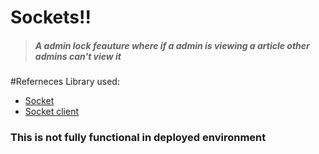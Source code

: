 <h1>Sockets!!</h1>

<blockquote>
<h5> A admin lock feauture where if a admin is viewing a article other admins can't view it</h5>
  </blockquote>


#Referneces
 Library used:
 - [Socket](https://socket.io/)
 - [Socket client](https://socket.io/docs/v3/client-installation/)

<h3>This is not fully functional in deployed environment<h3>

